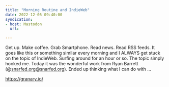 ```yaml
---
title: "Morning Routine and IndieWeb"
date: 2022-12-05 09:40:00
syndication: 
- host: Mastodon
  url:  
---
```


Get up. Make coffee. Grab Smartphone. Read news. Read RSS feeds. It goes like this or something similar every morning and I ALWAYS get stuck on the topic of IndieWeb. Surfing around for an hour or so. The topic simply hooked me. Today it was the wonderful work from Ryan Barrett (@snarfed.org@snarfed.org). Ended up thinking what I can do with ...

https://granary.io/